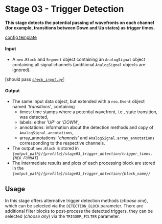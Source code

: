# Stage 03 - Trigger Detection

**This stage detects the potential passing of wavefronts on each channel (for example, transitions between Down and Up states) as trigger times.**

[config template](configs/config_template.yaml)

#### Input

* A `neo.Block` and `Segment` object containing an `AnalogSignal` object containing all signal channels (additional `AnalogSignal` objects are ignored).

[should pass [_`check_input.py`_](scripts/check_input.py)]

#### Output

* The same input data object, but extended with a `neo.Event` object named _'transitions'_, containing
    * times: time stamps where a potential wavefront, i.e., state transition, was detected,
    * labels: either _'UP'_ or _'DOWN'_,
    * annotations: information about the detection methods and copy of `AnalogSignal.annotations`,
    * array_annotations: _'channels'_ and `AnalogSignal.array_annotations` corresponding to the respective channels.
* The output `neo.Block` is stored in _`{output_path}/{profile}/stage03_trigger_detection/trigger_times.{NEO_FORMAT}`_
* The intermediate results and plots of each processing block are stored in the _`{output_path}/{profile}/stage03_trigger_detection/{block_name}/`_

## Usage
In this stage offers alternative trigger detection methods (_choose one_), which can be selected via the `DETECTION_BLOCK` parameter.
There are additional filter blocks to post-process the detected triggers, they can be selected (_choose any_) via the `TRIGGER_FILTER` parameter.

<!-- |Name | Description | Parameters |
|:----|:------------|:-----------|
|__threshold__|thresholds UP states in channels|`THRESHOLD_METHOD`|
|__calc_threshold_fixed__|calculates values for threshold block|`FIXED_THRESHOLD`|
|__calc_threshold_fitted__|calculates values for threshold block|`FIT_FUNCTION`, `BIN_NUM`, `SIGMA_FACTOR`|
|__minima__|detects UP transitions as local minima. |`NUM_INTERPOLATION_POINTS`, `USE_QUADRATIC_INTERPOLATION`, `MIN_PEAK_DISTANCE`, `MINIMA_PERSISTENCE`, `MAXIMA_THRESHOLD_FRACTION`,  `MAXIMA_THRESHOLD_WINDOW`|
|__hilbert_phase__|detects UP transitions as phase transitions|`TRANSITION_PHASE`|
|__remove_short_states__|removes short UP and/or DOWN states|`MIN_UP_DURATION`, `MIN_DOWN_DURATION`, `REMOVE_DOWN_FIRST`| -->
